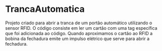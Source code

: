 # TrancaAutomatica
Projeto criado para abrir a tranca de um portão automático utilizando o sensor RFID.
O código consiste em ler um cartão com uma tag específica que foi adicionada ao código.
Quando aproximamos o cartão ao RFID a bobina da fechadura emite um impulso elétrico que serve para abrir a fechadura.
